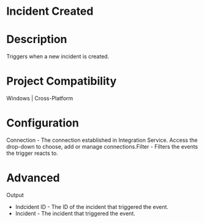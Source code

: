 ﻿# Incident Created

# Description

Triggers when a new incident is created.

# Project Compatibility

Windows | Cross-Platform

# Configuration

Connection - The
                        connection established in Integration Service. Access the drop-down to
                        choose, add or manage connections.Filter - Filters the
                        events the trigger reacts to.

# Advanced

Output

* Indcident ID - The ID of the incident that triggered the event.
* Incident - The incident that triggered the event.
